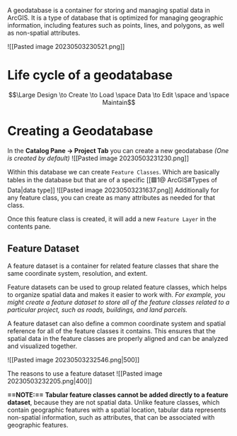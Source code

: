 A geodatabase is a container for storing and managing spatial data in ArcGIS. It is a type of database that is optimized for managing geographic information, including features such as points, lines, and polygons, as well as non-spatial attributes.

![[Pasted image 20230503230521.png]]

# Life cycle of a geodatabase 
$$\Large Design \to Create \to Load \space Data \to Edit \space and \space Maintain$$


# Creating a Geodatabase
In the **Catalog Pane -> Project Tab** you can create a new geodatabase *(One is created by default)* 
![[Pasted image 20230503231230.png]]

Within this database we can create `Feature Classes`. Which are basically tables in the database but that are of a specific [[🟩1@ ArcGIS#Types of Data|data type]]
![[Pasted image 20230503231637.png]]
Additionally for any feature class, you can create as many attributes as needed for that class.

Once this feature class is created, it will add a new `Feature Layer` in the contents pane.

## Feature Dataset
A feature dataset is a container for related feature classes that share the same coordinate system, resolution, and extent.

Feature datasets can be used to group related feature classes, which helps to organize spatial data and makes it easier to work with. 
*For example, you might create a feature dataset to store all of the feature classes related to a particular project, such as roads, buildings, and land parcels.*

A feature dataset can also define a common coordinate system and spatial reference for all of the feature classes it contains. This ensures that the spatial data in the feature classes are properly aligned and can be analyzed and visualized together.

![[Pasted image 20230503232546.png|500]]

The reasons to use a feature dataset
![[Pasted image 20230503232205.png|400]]



**==NOTE:==** **Tabular feature classes cannot be added directly to a feature dataset**, because they are not spatial data. Unlike feature classes, which contain geographic features with a spatial location, tabular data represents non-spatial information, such as attributes, that can be associated with geographic features.

